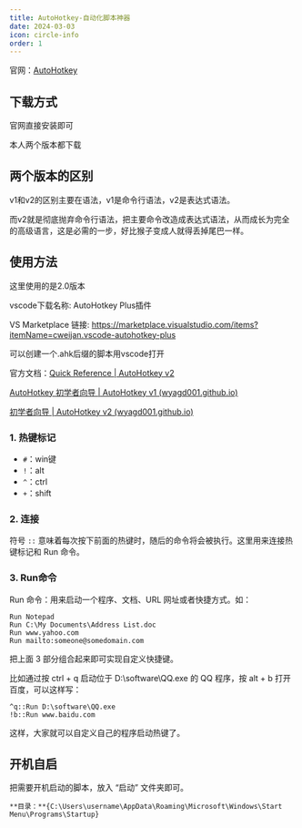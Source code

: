 ```yaml
---
title: AutoHotkey-自动化脚本神器
date: 2024-03-03
icon: circle-info
order: 1
---
```


官网：[AutoHotkey](https://www.autohotkey.com/)

## 下载方式

官网直接安装即可

本人两个版本都下载

## 两个版本的区别

v1和v2的区别主要在语法，v1是命令行语法，v2是表达式语法。

而v2就是彻底抛弃命令行语法，把主要命令改造成表达式语法，从而成长为完全的高级语言，这是必需的一步，好比猴子变成人就得丢掉尾巴一样。

## 使用方法

这里使用的是2.0版本

vscode下载名称: AutoHotkey Plus插件

VS Marketplace 链接: https://marketplace.visualstudio.com/items?itemName=cweijan.vscode-autohotkey-plus

可以创建一个.ahk后缀的脚本用vscode打开

官方文档：[Quick Reference | AutoHotkey v2](https://www.autohotkey.com/docs/v2/)

[AutoHotkey 初学者向导 | AutoHotkey v1 (wyagd001.github.io)](https://wyagd001.github.io/zh-cn/docs/Tutorial.htm#s71)

[初学者向导 | AutoHotkey v2 (wyagd001.github.io)](https://wyagd001.github.io/v2/docs/Tutorial.htm#s71)

### 1. 热键标记

- `#`：win键
- `!`：alt
- `^`：ctrl
- `+`：shift

### 2. 连接

符号 `::` 意味着每次按下前面的热键时，随后的命令将会被执行。这里用来连接热键标记和 Run 命令。

### 3. Run命令

Run 命令：用来启动一个程序、文档、URL 网址或者快捷方式。如：

```AutoHotkey
Run Notepad
Run C:\My Documents\Address List.doc
Run www.yahoo.com
Run mailto:someone@somedomain.com
```

把上面 3 部分组合起来即可实现自定义快捷键。

比如通过按 ctrl + q 启动位于 D:\software\QQ.exe 的 QQ 程序，按 alt + b 打开百度，可以这样写：

```text
^q::Run D:\software\QQ.exe
!b::Run www.baidu.com
```

这样，大家就可以自定义自己的程序启动热键了。

## 开机自启

把需要开机启动的脚本，放入 “启动” 文件夹即可。

```**目录：**{C:\Users\username\AppData\Roaming\Microsoft\Windows\Start Menu\Programs\Startup}```

